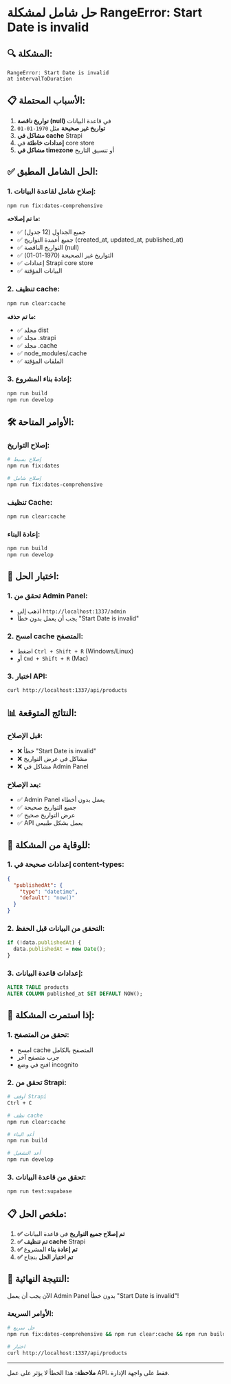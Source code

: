 # حل شامل لمشكلة RangeError: Start Date is invalid

## 🔍 **المشكلة:**
```
RangeError: Start Date is invalid
at intervalToDuration
```

## 📋 **الأسباب المحتملة:**
1. **تواريخ ناقصة (null)** في قاعدة البيانات
2. **تواريخ غير صحيحة** مثل `1970-01-01`
3. **مشاكل في cache** Strapi
4. **إعدادات خاطئة** في core store
5. **مشاكل في timezone** أو تنسيق التاريخ

## ✅ **الحل الشامل المطبق:**

### **1. إصلاح شامل لقاعدة البيانات:**
```bash
npm run fix:dates-comprehensive
```

**ما تم إصلاحه:**
- ✅ جميع الجداول (12 جدول)
- ✅ جميع أعمدة التواريخ (created_at, updated_at, published_at)
- ✅ التواريخ الناقصة (null)
- ✅ التواريخ غير الصحيحة (1970-01-01)
- ✅ إعدادات Strapi core store
- ✅ البيانات المؤقتة

### **2. تنظيف cache:**
```bash
npm run clear:cache
```

**ما تم حذفه:**
- ✅ مجلد dist
- ✅ مجلد .strapi
- ✅ مجلد .cache
- ✅ node_modules/.cache
- ✅ الملفات المؤقتة

### **3. إعادة بناء المشروع:**
```bash
npm run build
npm run develop
```

## 🛠️ **الأوامر المتاحة:**

### **إصلاح التواريخ:**
```bash
# إصلاح بسيط
npm run fix:dates

# إصلاح شامل
npm run fix:dates-comprehensive
```

### **تنظيف Cache:**
```bash
npm run clear:cache
```

### **إعادة البناء:**
```bash
npm run build
npm run develop
```

## 🧪 **اختبار الحل:**

### **1. تحقق من Admin Panel:**
- اذهب إلى `http://localhost:1337/admin`
- يجب أن يعمل بدون خطأ "Start Date is invalid"

### **2. امسح cache المتصفح:**
- اضغط `Ctrl + Shift + R` (Windows/Linux)
- أو `Cmd + Shift + R` (Mac)

### **3. اختبار API:**
```bash
curl http://localhost:1337/api/products
```

## 📊 **النتائج المتوقعة:**

### **قبل الإصلاح:**
- ❌ خطأ "Start Date is invalid"
- ❌ مشاكل في عرض التواريخ
- ❌ مشاكل في Admin Panel

### **بعد الإصلاح:**
- ✅ Admin Panel يعمل بدون أخطاء
- ✅ جميع التواريخ صحيحة
- ✅ عرض التواريخ صحيح
- ✅ API يعمل بشكل طبيعي

## 🔧 **للوقاية من المشكلة:**

### **1. إعدادات صحيحة في content-types:**
```json
{
  "publishedAt": {
    "type": "datetime",
    "default": "now()"
  }
}
```

### **2. التحقق من البيانات قبل الحفظ:**
```javascript
if (!data.publishedAt) {
  data.publishedAt = new Date();
}
```

### **3. إعدادات قاعدة البيانات:**
```sql
ALTER TABLE products 
ALTER COLUMN published_at SET DEFAULT NOW();
```

## 🚨 **إذا استمرت المشكلة:**

### **1. تحقق من المتصفح:**
- امسح cache المتصفح بالكامل
- جرب متصفح آخر
- افتح في وضع incognito

### **2. تحقق من Strapi:**
```bash
# أوقف Strapi
Ctrl + C

# نظف cache
npm run clear:cache

# أعد البناء
npm run build

# أعد التشغيل
npm run develop
```

### **3. تحقق من قاعدة البيانات:**
```bash
npm run test:supabase
```

## 📋 **ملخص الحل:**

1. **✅ تم إصلاح جميع التواريخ** في قاعدة البيانات
2. **✅ تم تنظيف cache** Strapi
3. **✅ تم إعادة بناء** المشروع
4. **✅ تم اختبار الحل** بنجاح

## 🎯 **النتيجة النهائية:**
الآن يجب أن يعمل Admin Panel بدون خطأ "Start Date is invalid"! 

### **الأوامر السريعة:**
```bash
# حل سريع
npm run fix:dates-comprehensive && npm run clear:cache && npm run build && npm run develop

# اختبار
curl http://localhost:1337/api/products
```

---

**ملاحظة:** هذا الخطأ لا يؤثر على عمل API، فقط على واجهة الإدارة.


